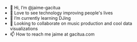 - 👋 Hi, I’m @jaime-gacitua
- 👀 Love to see technology improving people's lives
- 🌱 I’m currently learning DJing
- 💞️ Looking to collaborate on music production and cool data visualizations
- 📫 How to reach me jaime at gacitua.com

<!---
jaime-gacitua/jaime-gacitua is a ✨ special ✨ repository because its `README.md` (this file) appears on your GitHub profile.
You can click the Preview link to take a look at your changes.
--->
